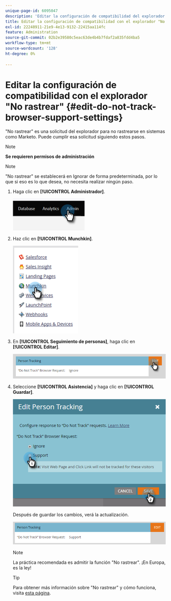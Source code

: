 ```yaml
---
unique-page-id: 6095047
description: 'Editar la configuración de compatibilidad del explorador "No rastrear": documentos de Marketo, documentación del producto'
title: Editar la configuración de compatibilidad con el explorador "No rastrear"
exl-id: 22248911-21e9-4e13-9132-22415aa114fc
feature: Administration
source-git-commit: 02b2e39580c5eac63de4b4b7fdaf2a835fdd4ba5
workflow-type: tm+mt
source-wordcount: '128'
ht-degree: 0%

---
```


# Editar la configuración de compatibilidad con el explorador &quot;No rastrear&quot; {#edit-do-not-track-browser-support-settings}

&quot;No rastrear&quot; es una solicitud del explorador para no rastrearse en sistemas como Marketo. Puede cumplir esa solicitud siguiendo estos pasos.

>[!NOTE]
>
>**Se requieren permisos de administración**

>[!NOTE]
>
>&quot;No rastrear&quot; se establecerá en Ignorar de forma predeterminada, por lo que si eso es lo que desea, no necesita realizar ningún paso.

1. Haga clic en **[!UICONTROL Administrador]**.

   ![](assets/edit-do-not-track-browser-support-settings-1.png)

1. Haz clic en **[!UICONTROL Munchkin]**.

   ![](assets/edit-do-not-track-browser-support-settings-2.png)

1. En **[!UICONTROL Seguimiento de personas]**, haga clic en **[!UICONTROL Editar]**.

   ![](assets/edit-do-not-track-browser-support-settings-3.png)

1. Seleccione **[!UICONTROL Asistencia]** y haga clic en **[!UICONTROL Guardar]**.

   ![](assets/edit-do-not-track-browser-support-settings-4.png)

   Después de guardar los cambios, verá la actualización.

   ![](assets/edit-do-not-track-browser-support-settings-5.png)

   >[!NOTE]
   >
   >La práctica recomendada es admitir la función &quot;No rastrear&quot;. ¡En Europa, es la ley!

   >[!TIP]
   >
   >Para obtener más información sobre &quot;No rastrear&quot; y cómo funciona, visita [esta página](https://en.wikipedia.org/wiki/Do_Not_Track).
